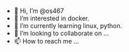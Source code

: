 - 👋 Hi, I’m @os467
- 👀 I’m interested in docker.
- 🌱 I’m currently learning linux, python.
- 💞️ I’m looking to collaborate on ...
- 📫 How to reach me ...

<!---
os467/os467 is a ✨ special ✨ repository because its `README.md` (this file) appears on your GitHub profile.
You can click the Preview link to take a look at your changes.
--->
